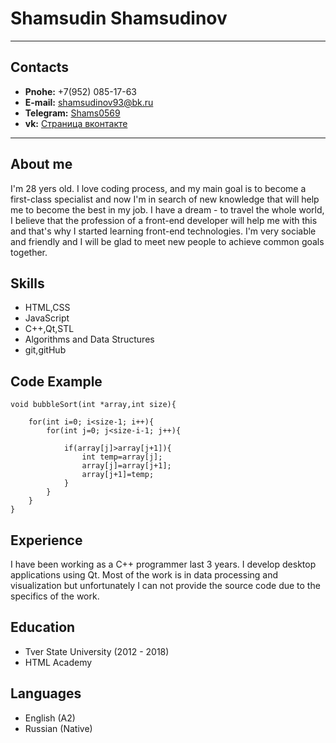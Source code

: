 # Shamsudin Shamsudinov

**********
## Contacts
+ __Pnohe:__ +7(952) 085-17-63
+ __E-mail:__  [shamsudinov93@bk.ru](mailto:shamsudinov93@bk.ru)
+ __Telegram:__ [Shams0569](https://t.me/Shams0569)
+ __vk:__ [Страница вконтакте](https://vk.com/shamsudin0v)

**********
## About me
I'm 28 yers old.  I love coding process, and my main goal is to become a first-class specialist and now I'm in search of new knowledge that will help me to become the best in my job. I have a dream - to travel the whole world, I believe that the profession of a front-end developer will help me with this and that's why I started learning front-end technologies. I'm very sociable and friendly and I will be glad to meet new people to achieve common goals together.



## Skills
+ HTML,CSS
+ JavaScript
+ C++,Qt,STL
+ Algorithms and Data Structures
+ git,gitHub

## Code Example
```
void bubbleSort(int *array,int size){
    
    for(int i=0; i<size-1; i++){
        for(int j=0; j<size-i-1; j++){

            if(array[j]>array[j+1]){
                int temp=array[j];
                array[j]=array[j+1];
                array[j+1]=temp;
            }
        }
    }
}

```
## Experience

I have been working as a C++ programmer last 3 years. I develop desktop applications using Qt. Most of the work is in data processing and visualization but unfortunately I can not provide the source code due to the specifics of the work.

## Education
+ Tver State University (2012 - 2018)
+ HTML Academy

## Languages
+ English (A2)
+ Russian (Native)